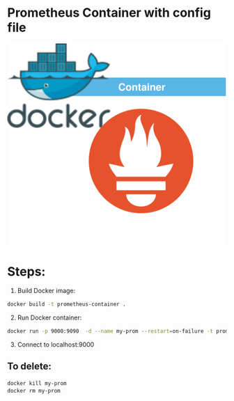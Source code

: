 
<p align="center">
<h1>Prometheus Container with config file</h1>
<img src="https://github.com/Joska99/joska/blob/main/docker/prometheus/diagram.drawio.svg">
</p>

<h1>Steps:</h1>

1. Build Docker image:
```bash
docker build -t prometheus-container .
```
2. Run Docker container:
```bash
docker run -p 9000:9090  -d --name my-prom --restart=on-failure -t prometheus-container
```
3. Connect to localhost:9000 

<h2>To delete:</h2>

```Bash
docker kill my-prom
docker rm my-prom
```


